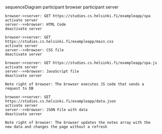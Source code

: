 sequenceDiagram
    participant browser
    participant server

    browser->>server: GET https://studies.cs.helsinki.fi/exampleapp/spa
    activate server
    server-->>browser: HTML Code
    deactivate server

    browser->>server: GET https://studies.cs.helsinki.fi/exampleapp/main.css
    activate server
    server-->>browser: CSS file
    deactivate server

    browser->>server: GET https://studies.cs.helsinki.fi/exampleapp/spa.js
    activate server
    server-->>browser: JavaScript file
    deactivate server

    Note right of browser: The browser executes JS code that sends a request to DB

    browser->>server: GET https://studies.cs.helsinki.fi/exampleapp/data.json
    activate server
    server-->>browser: JSON File with data
    deactivate server

    Note right of browser: The browser updates the notes array with the new data and changes the page without a refresh
